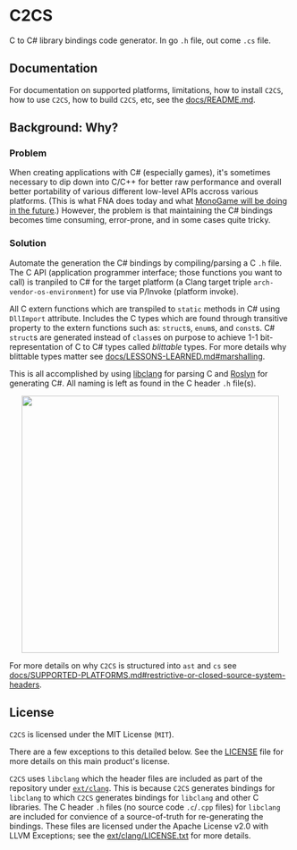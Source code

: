 # C2CS

C to C# library bindings code generator. In go `.h` file, out come `.cs` file.

## Documentation

For documentation on supported platforms, limitations, how to install `C2CS`, how to use `C2CS`, how to build `C2CS`, etc, see the [docs/README.md](docs/README.md).

## Background: Why?

### Problem

When creating applications with C# (especially games), it's sometimes necessary to dip down into C/C++ for better raw performance and overall better portability of various different low-level APIs accross various platforms. (This is what FNA does today and what [MonoGame will be doing in the future](https://github.com/MonoGame/MonoGame/issues/7523#issuecomment-865808668).) However, the problem is that maintaining the C# bindings becomes time consuming, error-prone, and in some cases quite tricky.

### Solution

Automate the generation the C# bindings by compiling/parsing a C `.h` file. The C API (application programmer interface; those functions you want to call) is tranpiled to C# for the target platform (a Clang target triple `arch-vendor-os-environment`) for use via P/Invoke (platform invoke).

All C extern functions which are transpiled to `static` methods in C# using `DllImport` attribute. Includes the C types which are found through transitive property to the extern functions such as: `struct`s, `enum`s, and `const`s. C# `struct`s are generated instead of `class`es on purpose to achieve 1-1 bit-representation of C to C# types called *blittable* types. For more details why blittable types matter see [docs/LESSONS-LEARNED.md#marshalling](./docs/LESSONS-LEARNED.md#marshalling).

This is all accomplished by using [libclang](https://clang.llvm.org/docs/Tooling.html) for parsing C and [Roslyn](https://github.com/dotnet/roslyn) for generating C#. All naming is left as found in the C header `.h` file(s).

<p align="center">
  <img width="460" src="./docs/c2cs.png">
</p>

For more details on why `C2CS` is structured into `ast` and `cs` see [docs/SUPPORTED-PLATFORMS.md#restrictive-or-closed-source-system-headers](./docs/SUPPORTED-PLATFORMS.md#restrictive-or-closed-source-system-headers).

## License

`C2CS` is licensed under the MIT License (`MIT`).

There are a few exceptions to this detailed below. See the [LICENSE](LICENSE) file for more details on this main product's license.

`C2CS` uses `libclang` which the header files are included as part of the repository under [`ext/clang`](./ext/clang). This is because `C2CS` generates bindings for `libclang` to which `C2CS` generates bindings for `libclang` and other C libraries. The C header `.h` files (no source code `.c`/`.cpp` files) for `libclang` are included for convience of a source-of-truth for re-generating the bindings. These files are licensed under the Apache License v2.0 with LLVM Exceptions; see the [ext/clang/LICENSE.txt](./ext/clang/LICENSE.txt) for more details.

